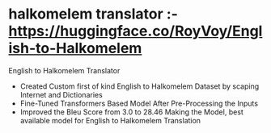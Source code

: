 # halkomelem translator :- https://huggingface.co/RoyVoy/English-to-Halkomelem
English to Halkomelem Translator

- Created Custom first of kind English to Halkomelem Dataset by scaping Internet and Dictionaries
- Fine-Tuned Transformers Based Model After Pre-Processing the Inputs
- Improved the Bleu Score from 3.0 to 28.46 Making the Model, best available model for
English to Halkomelem Translation
